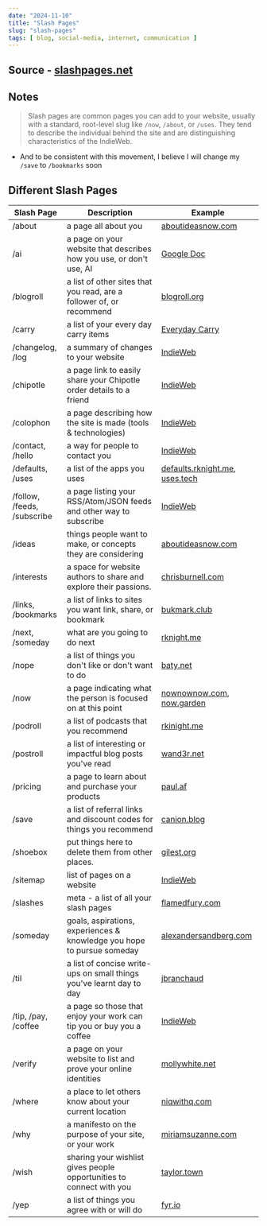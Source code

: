 ```yaml
---
date: "2024-11-10"
title: "Slash Pages"
slug: "slash-pages"
tags: [ blog, social-media, internet, communication ]
---
```




## Source - [slashpages.net][1]

## Notes

> Slash pages are common pages you can add to your website, usually with a standard, root-level slug like `/now`, `/about`, or `/uses`. They tend to describe the individual behind the site and are distinguishing characteristics of the IndieWeb.

* And to be consistent with this movement, I believe I will change my `/save` to `/bookmarks` soon

## Different Slash Pages

| Slash Page                      | Description                                                            | Example
| ------------------------------- | ---------------------------------------------------------------------- | ---------------------
| /about                          | a page all about you                                                   | [aboutideasnow.com][2]
| /ai                             | a page on your website that describes how you use, or don't use, AI    | [Google Doc][3]
| /blogroll                       | a list of other sites that you read, are a follower of, or recommend   | [blogroll.org][4]
| /carry                          | a list of your every day carry items                                   | [Everyday Carry][5]
| /changelog, /log                | a summary of changes to your website                                   | [IndieWeb][6]
| /chipotle                       | a page link to easily share your Chipotle order details to a friend    | [IndieWeb][7]
| /colophon                       | a page describing how the site is made (tools & technologies)          | [IndieWeb][8]
| /contact, /hello                | a way for people to contact you                                        | [IndieWeb][9]
| /defaults, /uses                | a list of the apps you uses                                            | [defaults.rknight.me][10], [uses.tech][27]
| /follow, /feeds,<br/>/subscribe | a page listing your RSS/Atom/JSON feeds and other way to subscribe     | [IndieWeb][11]
| /ideas                          | things people want to make, or concepts they are considering           | [aboutideasnow.com][2]
| /interests                      | a space for website authors to share and explore their passions.       | [chrisburnell.com][12]
| /links,<br/>/bookmarks          | a list of links to sites you want link, share, or bookmark             | [bukmark.club][13]
| /next, /someday                 | what are you going to do next                                          | [rknight.me][14]
| /nope                           | a list of things you don't like or don't want to do                    | [baty.net][15]
| /now                            | a page indicating what the person is focused on at this point          | [nownownow.com][16], [now.garden][17]
| /podroll                        | a list of podcasts that you recommend                                  | [rkinight.me][14]
| /postroll                       | a list of interesting or impactful blog posts you've read              | [wand3r.net][19]
| /pricing                        | a page to learn about and purchase your products                       | [paul.af][20]
| /save                           | a list of referral links and discount codes for things you recommend   | [canion.blog][18]
| /shoebox                        | put things here to delete them from other places.                      | [gilest.org][21]
| /sitemap                        | list of pages on a website                                             | [IndieWeb][22]
| /slashes                        | meta - a list of all your slash pages                                  | [flamedfury.com][23]
| /someday                        | goals, aspirations, experiences & knowledge you hope to pursue someday | [alexandersandberg.com][24]
| /til                            | a list of concise write-ups on small things you've learnt day to day   | [jbranchaud][25]
| /tip, /pay,<br/>/coffee         | a page so those that enjoy your work can tip you or buy you a coffee   | [IndieWeb][26]
| /verify                         | a page on your website to list and prove your online identities        | [mollywhite.net][28]
| /where                          | a place to let others know about your current location                 | [niqwithq.com][29]
| /why                            | a manifesto on the purpose of your site, or your work                  | [miriamsuzanne.com][30]
| /wish                           | sharing your wishlist gives people opportunities to connect with you   | [taylor.town][31]
| /yep                            | a list of things you agree with or will do                             | [fyr.io][32]



  [1]: https://slashpages.net/
  [2]: https://aboutideasnow.com
  [3]: https://docs.google.com/spreadsheets/d/e/2PACX-1vThO3so7dDshcfzNUlDZ0SDs1c-pxpU0llcLHEgNoAiLdcBWOP5RQrnrF6GcXRUtYhYs1fSg7uSc6dF/pubhtml?gid=204057601&single=true
  [4]: https://blogroll.org
  [5]: https://en.wikipedia.org/wiki/Everyday_carry
  [6]: https://indieweb.org/release_notes
  [7]: https://indieweb.org/chipotle
  [8]: https://indieweb.org/colophon
  [9]: https://indieweb.org/contact
  [10]: https://defaults.rknight.me/
  [11]: https://indieweb.org/follow#Following_vs_subscribing
  [12]: https://chrisburnell.com/
  [13]: https://bukmark.club
  [14]: https://rknight.me/next
  [15]: https://baty.net/nope
  [16]: https://nownownow.com
  [17]: https://now.garden
  [18]: https://canion.blog/save/
  [19]: https://wand3r.net/blogroll-slashpage/
  [20]: https://paul.af/slash-pricing
  [21]: https://gilest.org/see-my-shoebox.html
  [22]: https://indieweb.org/sitemap
  [23]: https://flamedfury.com/slashes/
  [24]: https://alexandersandberg.com/someday/
  [25]: https://github.com/jbranchaud/til
  [26]: https://indieweb.org/tip
  [27]: https://uses.tech/
  [28]: https://www.mollywhite.net/verify/
  [29]: https://niqwithq.com/posts/where-are-you
  [30]: https://www.miriamsuzanne.com/2024/07/02/slash-why/
  [31]: https://taylor.town/wish-manifesto
  [32]: https://fyr.io/
